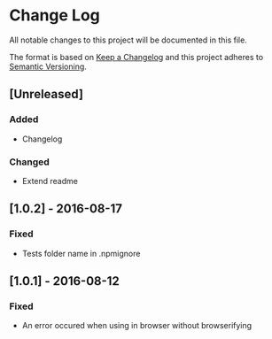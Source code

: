 # Change Log
All notable changes to this project will be documented in this file.

The format is based on [Keep a Changelog](http://keepachangelog.com/) 
and this project adheres to [Semantic Versioning](http://semver.org/).

## [Unreleased]
### Added
- Changelog

### Changed
- Extend readme

## [1.0.2] - 2016-08-17
### Fixed
- Tests folder name in .npmignore

## [1.0.1] - 2016-08-12
### Fixed
- An error occured when using in browser without browserifying
